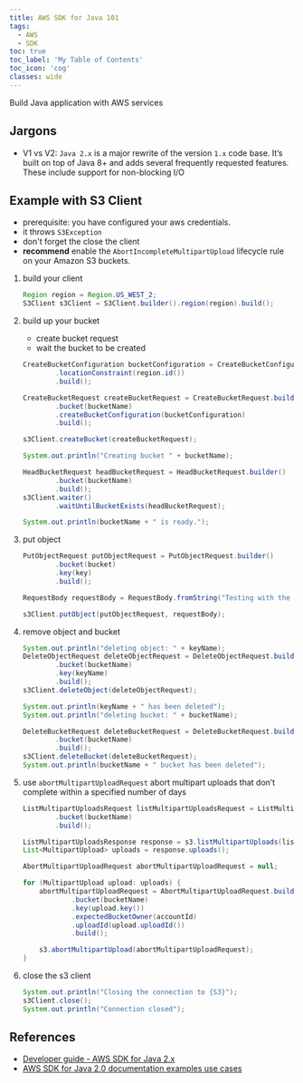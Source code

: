 ```yaml
---
title: AWS SDK for Java 101
tags:
  - AWS
  - SDK
toc: true
toc_label: 'My Table of Contents'
toc_icon: 'cog'
classes: wide
---
```


Build Java application with AWS services

## Jargons

- V1 vs V2: `Java 2.x` is a major rewrite of the version `1.x` code base. It’s built on top of Java 8+ and adds several frequently requested features. These include support for non-blocking I/O

## Example with S3 Client

- prerequisite: you have configured your aws credentials.
- it throws `S3Exception`
- don't forget the close the client
- **recommend** enable the `AbortIncompleteMultipartUpload` lifecycle rule on your Amazon S3 buckets.

1. build your client

    ```java
    Region region = Region.US_WEST_2;
    S3Client s3Client = S3Client.builder().region(region).build();
    ```

2. build up your bucket
   - create bucket request
   - wait the bucket to be created

    ```java
    CreateBucketConfiguration bucketConfiguration = CreateBucketConfiguration.builder()
            .locationConstraint(region.id())
            .build();

    CreateBucketRequest createBucketRequest = CreateBucketRequest.builder()
            .bucket(bucketName)
            .createBucketConfiguration(bucketConfiguration)
            .build();

    s3Client.createBucket(createBucketRequest);

    System.out.println("Creating bucket " + bucketName);

    HeadBucketRequest headBucketRequest = HeadBucketRequest.builder()
            .bucket(bucketName)
            .build();
    s3Client.waiter()
            .waitUntilBucketExists(headBucketRequest);

    System.out.println(bucketName + " is ready.");
    ```

3. put object

    ```java
    PutObjectRequest putObjectRequest = PutObjectRequest.builder()
            .bucket(bucket)
            .key(key)
            .build();

    RequestBody requestBody = RequestBody.fromString("Testing with the {sdk-java}");

    s3Client.putObject(putObjectRequest, requestBody);
    ```

4. remove object and bucket

    ```java
    System.out.println("deleting object: " + keyName);
    DeleteObjectRequest deleteObjectRequest = DeleteObjectRequest.builder()
            .bucket(bucketName)
            .key(keyName)
            .build();
    s3Client.deleteObject(deleteObjectRequest);

    System.out.println(keyName + " has been deleted");
    System.out.println("deleting bucket: " + bucketName);

    DeleteBucketRequest deleteBucketRequest = DeleteBucketRequest.builder()
            .bucket(bucketName)
            .build();
    s3Client.deleteBucket(deleteBucketRequest);
    System.out.println(bucketName + " bucket has been deleted");
    ```

5. use `abortMultipartUploadRequest`  abort multipart uploads that don’t complete within a specified number of days

    ```java
    ListMultipartUploadsRequest listMultipartUploadsRequest = ListMultipartUploadsRequest.builder()
            .bucket(bucketName)
            .build();

    ListMultipartUploadsResponse response = s3.listMultipartUploads(listMultipartUploadsRequest);
    List<MultipartUpload> uploads = response.uploads();

    AbortMultipartUploadRequest abortMultipartUploadRequest = null;

    for (MultipartUpload upload: uploads) {
        abortMultipartUploadRequest = AbortMultipartUploadRequest.builder()
                .bucket(bucketName)
                .key(upload.key())
                .expectedBucketOwner(accountId)
                .uploadId(upload.uploadId())
                .build();

        s3.abortMultipartUpload(abortMultipartUploadRequest);
    }
    ```

6. close the s3 client

    ```java
    System.out.println("Closing the connection to {S3}");
    s3Client.close();
    System.out.println("Connection closed");
    ```

## References

- [Developer guide - AWS SDK for Java 2.x](https://docs.aws.amazon.com/sdk-for-java/latest/developer-guide/home.html)
- [AWS SDK for Java 2.0 documentation examples use cases](https://github.com/awsdocs/aws-doc-sdk-examples/tree/master/javav2/usecases)
